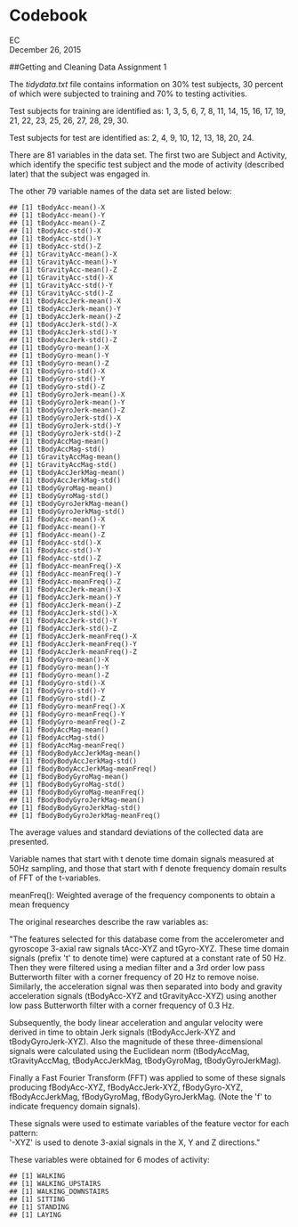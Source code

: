 # Codebook
EC  
December 26, 2015  

##Getting and Cleaning Data Assignment 1

The *tidydata.txt* file contains information on 30% test subjects, 30 percent of which were subjected to training and 70% to testing activities.


Test subjects for training are identified as: 1, 3, 5, 6, 7, 8, 11, 14, 15, 16, 17, 19, 21, 22, 23, 25, 26, 27, 28, 29, 30.

Test subjects for test are identified as: 2, 4, 9, 10, 12, 13, 18, 20, 24.





There are 81 variables in the data set.  The first two are Subject and Activity, which identify the specific test subject and the mode of activity (described later) that the subject was engaged in.

The other 79 variable names of the data set are listed below:

```
## [1] tBodyAcc-mean()-X
## [1] tBodyAcc-mean()-Y
## [1] tBodyAcc-mean()-Z
## [1] tBodyAcc-std()-X
## [1] tBodyAcc-std()-Y
## [1] tBodyAcc-std()-Z
## [1] tGravityAcc-mean()-X
## [1] tGravityAcc-mean()-Y
## [1] tGravityAcc-mean()-Z
## [1] tGravityAcc-std()-X
## [1] tGravityAcc-std()-Y
## [1] tGravityAcc-std()-Z
## [1] tBodyAccJerk-mean()-X
## [1] tBodyAccJerk-mean()-Y
## [1] tBodyAccJerk-mean()-Z
## [1] tBodyAccJerk-std()-X
## [1] tBodyAccJerk-std()-Y
## [1] tBodyAccJerk-std()-Z
## [1] tBodyGyro-mean()-X
## [1] tBodyGyro-mean()-Y
## [1] tBodyGyro-mean()-Z
## [1] tBodyGyro-std()-X
## [1] tBodyGyro-std()-Y
## [1] tBodyGyro-std()-Z
## [1] tBodyGyroJerk-mean()-X
## [1] tBodyGyroJerk-mean()-Y
## [1] tBodyGyroJerk-mean()-Z
## [1] tBodyGyroJerk-std()-X
## [1] tBodyGyroJerk-std()-Y
## [1] tBodyGyroJerk-std()-Z
## [1] tBodyAccMag-mean()
## [1] tBodyAccMag-std()
## [1] tGravityAccMag-mean()
## [1] tGravityAccMag-std()
## [1] tBodyAccJerkMag-mean()
## [1] tBodyAccJerkMag-std()
## [1] tBodyGyroMag-mean()
## [1] tBodyGyroMag-std()
## [1] tBodyGyroJerkMag-mean()
## [1] tBodyGyroJerkMag-std()
## [1] fBodyAcc-mean()-X
## [1] fBodyAcc-mean()-Y
## [1] fBodyAcc-mean()-Z
## [1] fBodyAcc-std()-X
## [1] fBodyAcc-std()-Y
## [1] fBodyAcc-std()-Z
## [1] fBodyAcc-meanFreq()-X
## [1] fBodyAcc-meanFreq()-Y
## [1] fBodyAcc-meanFreq()-Z
## [1] fBodyAccJerk-mean()-X
## [1] fBodyAccJerk-mean()-Y
## [1] fBodyAccJerk-mean()-Z
## [1] fBodyAccJerk-std()-X
## [1] fBodyAccJerk-std()-Y
## [1] fBodyAccJerk-std()-Z
## [1] fBodyAccJerk-meanFreq()-X
## [1] fBodyAccJerk-meanFreq()-Y
## [1] fBodyAccJerk-meanFreq()-Z
## [1] fBodyGyro-mean()-X
## [1] fBodyGyro-mean()-Y
## [1] fBodyGyro-mean()-Z
## [1] fBodyGyro-std()-X
## [1] fBodyGyro-std()-Y
## [1] fBodyGyro-std()-Z
## [1] fBodyGyro-meanFreq()-X
## [1] fBodyGyro-meanFreq()-Y
## [1] fBodyGyro-meanFreq()-Z
## [1] fBodyAccMag-mean()
## [1] fBodyAccMag-std()
## [1] fBodyAccMag-meanFreq()
## [1] fBodyBodyAccJerkMag-mean()
## [1] fBodyBodyAccJerkMag-std()
## [1] fBodyBodyAccJerkMag-meanFreq()
## [1] fBodyBodyGyroMag-mean()
## [1] fBodyBodyGyroMag-std()
## [1] fBodyBodyGyroMag-meanFreq()
## [1] fBodyBodyGyroJerkMag-mean()
## [1] fBodyBodyGyroJerkMag-std()
## [1] fBodyBodyGyroJerkMag-meanFreq()
```

The average values and standard deviations of the collected data are presented.  

Variable names that start with t denote time domain signals measured at 50Hz sampling, and those that start with f denote frequency domain results of FFT of the t-variables.  

meanFreq(): Weighted average of the frequency components to obtain a mean frequency

The original researches describe the raw variables as:

"The features selected for this database come from the accelerometer and gyroscope 3-axial raw signals tAcc-XYZ and tGyro-XYZ. These time domain signals (prefix 't' to denote time) were captured at a constant rate of 50 Hz. Then they were filtered using a median filter and a 3rd order low pass Butterworth filter with a corner frequency of 20 Hz to remove noise. Similarly, the acceleration signal was then separated into body and gravity acceleration signals (tBodyAcc-XYZ and tGravityAcc-XYZ) using another low pass Butterworth filter with a corner frequency of 0.3 Hz. 

Subsequently, the body linear acceleration and angular velocity were derived in time to obtain Jerk signals (tBodyAccJerk-XYZ and tBodyGyroJerk-XYZ). Also the magnitude of these three-dimensional signals were calculated using the Euclidean norm (tBodyAccMag, tGravityAccMag, tBodyAccJerkMag, tBodyGyroMag, tBodyGyroJerkMag). 

Finally a Fast Fourier Transform (FFT) was applied to some of these signals producing fBodyAcc-XYZ, fBodyAccJerk-XYZ, fBodyGyro-XYZ, fBodyAccJerkMag, fBodyGyroMag, fBodyGyroJerkMag. (Note the 'f' to indicate frequency domain signals). 

These signals were used to estimate variables of the feature vector for each pattern:  
'-XYZ' is used to denote 3-axial signals in the X, Y and Z directions."

These variables were obtained for 6 modes of activity:

```
## [1] WALKING
## [1] WALKING_UPSTAIRS
## [1] WALKING_DOWNSTAIRS
## [1] SITTING
## [1] STANDING
## [1] LAYING
```
